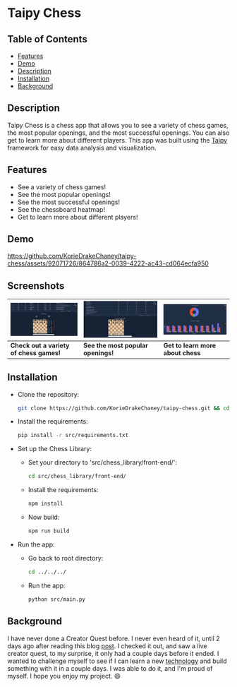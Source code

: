 # Taipy Chess

## Table of Contents

- [Features](#features)
- [Demo](#demo)
- [Description](#description)
- [Installation](#installation)
- [Background](#background)

## Description

Taipy Chess is a chess app that allows you to see a variety of chess games, the most popular openings, and the most successful openings. You can also get to learn more about different players. This app was built using the [Taipy](https://taipy.io) framework for easy data analysis and visualization.

## Features

- See a variety of chess games!
- See the most popular openings!
- See the most successful openings!
- See the chessboard heatmap!
- Get to learn more about different players!

## Demo


https://github.com/KorieDrakeChaney/taipy-chess/assets/92071726/864786a2-0039-4222-ac43-cd064ecfa950


## Screenshots

| ![games](assets/games.png)              | ![openings](assets/openings.png)   | ![stats](assets/stats.png)        |
| --------------------------------------- | ---------------------------------- | --------------------------------- |
| **Check out a variety of chess games!** | **See the most popular openings!** | **Get to learn more about chess** |

## Installation

- Clone the repository:

  ```bash
  git clone https://github.com/KorieDrakeChaney/taipy-chess.git && cd taipy-chess
  ```

- Install the requirements:

  ```bash
  pip install -r src/requirements.txt
  ```

- Set up the Chess Library:

  - Set your directory to 'src/chess_library/front-end/':

    ```bash
    cd src/chess_library/front-end/
    ```

  - Install the requirements:

    ```bash
    npm install
    ```

  - Now build:
    ```bash
    npm run build
    ```

- Run the app:

  - Go back to root directory:

    ```bash
    cd ../../../
    ```

  - Run the app:
    ```bash
    python src/main.py
    ```

## Background

I have never done a Creator Quest before. I never even heard of it, until 2 days ago after reading this blog [post](https://medium.com/@bap_16778/5-achievable-side-hustles-for-developers-946c7cad1ff2). I checked it out, and saw a live creator quest, to my surprise, it only had a couple days before it ended. I wanted to challenge myself to see if I can learn a new [technology](https://taipy.io) and build something with it in a couple days. I was able to do it, and I'm proud of myself. I hope you enjoy my project. :smile:
